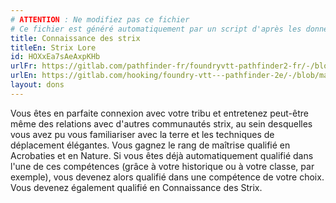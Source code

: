 ```yaml
---
# ATTENTION : Ne modifiez pas ce fichier
# Ce fichier est généré automatiquement par un script d'après les données du module Foundry VTT officiel et de sa traduction
title: Connaissance des strix
titleEn: Strix Lore
id: HOXxEa7sAeAxpKHb
urlFr: https://gitlab.com/pathfinder-fr/foundryvtt-pathfinder2-fr/-/blob/master/data/feats/HOXxEa7sAeAxpKHb.htm
urlEn: https://gitlab.com/hooking/foundry-vtt---pathfinder-2e/-/blob/master/packs/data/feats.db/strix-lore.json
layout: dons
---
```

Vous êtes en parfaite connexion avec votre tribu et entretenez peut-être même des relations avec d'autres communautés strix, au sein desquelles vous avez pu vous familiariser avec la terre et les techniques de déplacement élégantes. Vous gagnez le rang de maîtrise qualifié en Acrobaties et en Nature. Si vous êtes déjà automatiquement qualifié dans l'une de ces compétences (grâce à votre historique ou à votre classe, par exemple), vous devenez alors qualifié dans une compétence de votre choix. Vous devenez également qualifié en Connaissance des Strix.
